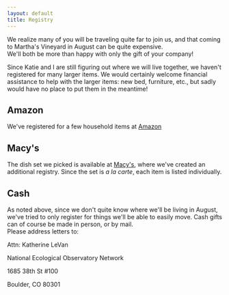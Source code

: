 ```yaml
---
layout: default
title: Registry
---
```


<div class="alert alert-success">
We realize many of you will be traveling quite far to join us, and
that coming to Martha's Vineyard in August can be quite expensive.
<br/>
We'll both be more than happy with only the gift of your company!
</div>

Since Katie and I are still figuring out where we will live together, we haven't
registered for many larger items. We would certainly welcome financial
assistance to help with the larger items: new bed, furniture, etc., but sadly
would have no place to put them in the meantime!



Amazon
------
We've registered for a few household items at
[Amazon](http://www.amazon.com/registry/wedding/3MTWKTR9NK6CL)

Macy's
------
The dish set we picked is available at [Macy's](http://www1.macys.com/registry/wedding/guest/?registryId=6366319), where we've created an additional registry. Since the set is *a la carte*, each item is listed individually.

Cash
----
As noted above, since we don't quite know where we'll be living in August, we've
tried to only register for things we'll be able to easily move. Cash gifts can of course be made in person, or by mail.<br/>
Please address letters to:

<div class="container address">
<p>Attn: Katherine LeVan</p>
<p>National Ecological Observatory Network</p>
<p>1685 38th St #100</p>
<p>Boulder, CO 80301</p>
</div>
